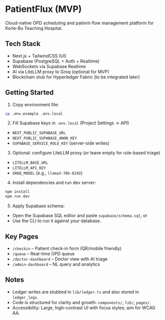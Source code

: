# PatientFlux (MVP)

Cloud-native OPD scheduling and patient-flow management platform for Korle-Bu Teaching Hospital.

## Tech Stack
- Next.js + TailwindCSS (UI)
- Supabase (PostgreSQL + Auth + Realtime)
- WebSockets via Supabase Realtime
- AI via LiteLLM proxy to Groq (optional for MVP)
- Blockchain stub for Hyperledger Fabric (to be integrated later)

## Getting Started

1. Copy environment file:

```bash
cp .env.example .env.local
```

2. Fill Supabase keys in `.env.local` (Project Settings → API)
- `NEXT_PUBLIC_SUPABASE_URL`
- `NEXT_PUBLIC_SUPABASE_ANON_KEY`
- `SUPABASE_SERVICE_ROLE_KEY` (server-side writes)

3. Optional: configure LiteLLM proxy (or leave empty for rule-based triage)
- `LITELLM_BASE_URL`
- `LITELLM_API_KEY`
- `GROQ_MODEL` (e.g., `llama3-70b-8192`)

4. Install dependencies and run dev server:

```bash
npm install
npm run dev
```

5. Apply Supabase schema:
- Open the Supabase SQL editor and paste `supabase/schema.sql`, or
- Use the CLI to run it against your database.

## Key Pages
- `/checkin` – Patient check-in form (QR/mobile friendly)
- `/queue` – Real-time OPD queue
- `/doctor-dashboard` – Doctor view with AI triage
- `/admin-dashboard` – NL query and analytics

## Notes
- Ledger writes are stubbed in `lib/ledger.ts` and also stored in `ledger_logs`.
- Code is structured for clarity and growth: `components/`, `lib/`, `pages/`.
- Accessibility: Large, high-contrast UI with focus styles; aim for WCAG AA.
